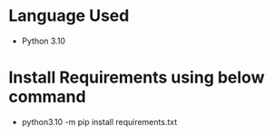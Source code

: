 # Language Used

- Python 3.10

# Install Requirements using below command

- python3.10 -m pip install requirements.txt
